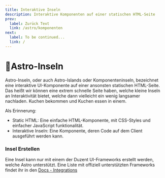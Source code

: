 ```yaml
---
title: Interaktive Inseln
description: Interaktive Komponenten auf einer statischen HTML-Seite
prev:
  label: Zurück Text
  link: /astro/komponenten
next:
  label: To be continued...
  link: /
---
```



# 🌴Astro-Inseln

Astro-Inseln, oder auch Astro-Islands oder Komponenteninseln, bezeichnet eine interaktive UI-Komponente auf einer ansonsten statischen HTML-Seite. Das heißt wir können eine extrem schnelle Seite haben, welche kleine Inseln an Interaktivität bietet, welche dann vielleicht ein wenig langsamer nachladen.
Kuchen bekommen und Kuchen essen in einem.



Als Erinnerung:

- Static HTML: Eine einfache HTML-Komponente, mit CSS-Styles und einfacher JavaScript funktionalität.
- Interaktive Inseln: Eine Komponente, deren Code auf dem Client ausgeführt werden kann.

### Insel Erstellen

Eine Insel kann nur mit einem der Duzent UI-Frameworks erstellt werden, welche Astro unterstützt. Eine Liste mit offiziell unterstützten Frameworks findet ihr in den [Docs - Integrations]()